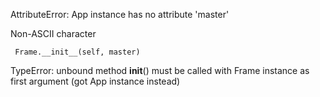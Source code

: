 

AttributeError: App instance has no attribute 'master'


 Non-ASCII character 

     Frame.__init__(self, master)
TypeError: unbound method __init__() must be called with Frame instance as first argument (got App instance instead)